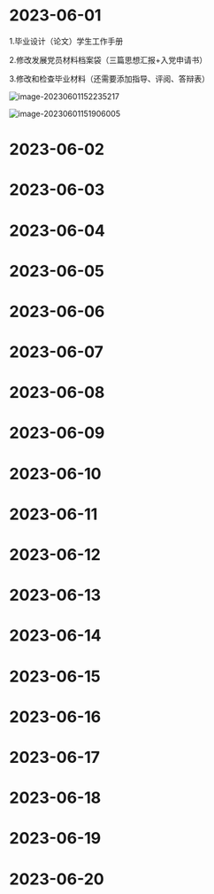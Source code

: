 # 2023-06-01

1.毕业设计（论文）学生工作手册

2.修改发展党员材料档案袋（三篇思想汇报+入党申请书）

3.修改和检查毕业材料（还需要添加指导、评阅、答辩表）

![image-20230601152235217](https://cdn.jsdelivr.net/gh/lsyhahaha/Mytypora/img/202306011522326.png)

![image-20230601151906005](https://cdn.jsdelivr.net/gh/lsyhahaha/Mytypora/img/202306011519193.png)

# 2023-06-02

# 2023-06-03

# 2023-06-04

# 2023-06-05

# 2023-06-06

# 2023-06-07

# 2023-06-08

# 2023-06-09

# 2023-06-10

# 2023-06-11

# 2023-06-12

# 2023-06-13

# 2023-06-14

# 2023-06-15

# 2023-06-16

# 2023-06-17

# 2023-06-18

# 2023-06-19

# 2023-06-20